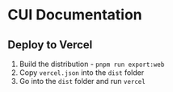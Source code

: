# CUI Documentation

## Deploy to Vercel

1. Build the distribution - `pnpm run export:web`
2. Copy `vercel.json` into the `dist` folder
3. Go into the `dist` folder and run `vercel`